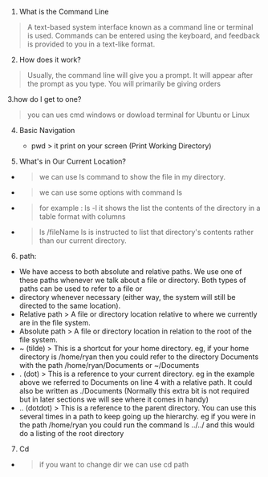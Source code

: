 1. What is the Command Line 
 > A text-based system interface known as a command line or terminal is used. Commands can be entered using the keyboard, and feedback is provided to you in a 
  text-like format.
  
2. How does it work?
  > Usually, the command line will give you a prompt. It will appear after the prompt as you type. You will primarily be giving orders
  
3.how do I get to one?
  > you can ues cmd windows or dowload terminal for Ubuntu or Linux

4. Basic Navigation 
   - pwd > it print on your screen (Print Working Directory)
   
5. What's in Our Current Location?
 - > we can use ls command to show the file in my directory.
 - > we can use some options with command ls 
 - > for example : ls -l it shows the  list the contents of the directory in a table format with columns
 - > ls /fileName  ls is instructed to list that directory's contents rather than our current directory.
 
6. path:
 - We have access to both absolute and relative paths. We use one of these paths whenever we talk about a file or directory. Both types of paths can be used to refer to a file or 
 - directory whenever necessary (either way, the system will still be directed to the same location).
 - Relative path > A file or directory location relative to where we currently are in the file system.
 - Absolute path > A file or directory location in relation to the root of the file system.
 - ~ (tilde) > This is a shortcut for your home directory. eg, if your home directory is /home/ryan then you could refer to the directory Documents with the path /home/ryan/Documents or ~/Documents
 - . (dot) > This is a reference to your current directory. eg in the example above we referred to Documents on line 4 with a relative path. It could also be written as ./Documents (Normally this extra bit is not required but in later sections we will see where it comes in handy)
 - .. (dotdot) > This is a reference to the parent directory. You can use this several times in a path to keep going up the hierarchy. eg if you were in the path /home/ryan you could run the command ls ../../ and this would do a listing of the root directory
7. Cd
 - > if you want to change dir we can use cd path 
